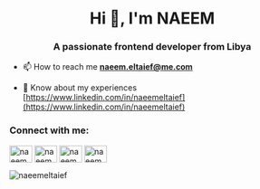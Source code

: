 <h1 align="center">Hi 👋, I'm NAEEM</h1>
<h3 align="center">A passionate frontend developer from Libya</h3>

- 📫 How to reach me **naeem.eltaief@me.com**

- 📄 Know about my experiences [https://www.linkedin.com/in/naeemeltaief](https://www.linkedin.com/in/naeemeltaief)

<h3 align="left">Connect with me:</h3>
<p align="left">
<a href="https://linkedin.com/in/naeemeltaief" target="blank"><img align="center" src="https://raw.githubusercontent.com/rahuldkjain/github-profile-readme-generator/master/src/images/icons/Social/linked-in-alt.svg" alt="naeemeltaief" height="30" width="40" /></a>
<a href="https://stackoverflow.com/users/18721952/naeem" target="blank"><img align="center" src="https://raw.githubusercontent.com/rahuldkjain/github-profile-readme-generator/master/src/images/icons/Social/stack-overflow.svg" alt="naeemeltaief" height="30" width="40" /></a>
<a href="https://fb.com/naeem.elt" target="blank"><img align="center" src="https://raw.githubusercontent.com/rahuldkjain/github-profile-readme-generator/master/src/images/icons/Social/facebook.svg" alt="naeem.elt" height="30" width="40" /></a>
<a href="https://instagram.com/naeemeltaief" target="blank"><img align="center" src="https://raw.githubusercontent.com/rahuldkjain/github-profile-readme-generator/master/src/images/icons/Social/instagram.svg" alt="naeemeltaief" height="30" width="40" /></a>
</p>

<p><img align="center" src="https://github-readme-stats.vercel.app/api/top-langs?username=naeemeltaief&show_icons=true&locale=en&layout=compact" alt="naeemeltaief" /></p>
